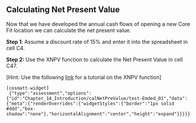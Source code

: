 ## Calculating Net Present Value 

Now that we have developed the annual cash flows of opening a new Core Fit location we can calculate the net present value.

**Step 1**: Assume a discount rate of 15% and enter it into the spreadsheet in cell C4.

**Step 2:** Use the XNPV function to calculate the Net Present Value in cell C47.

\[Hint: Use the following [link](https://exceljet.net/excel-functions/excel-xnpv-function) for a tutorial on the XNPV function\]

```
[cosmatt-widget]
 {"type":"assessment","options":{"id":"Chapter_14_Introduction/calNetPreValue/test-Emded_01","data":{"meta":{"renderOverrides":{"widgetStyles":{"border":"1px solid #ddd","box-shadow":"none"},"horizontalAlignment":"center","height":"expand"}}}}}
```

